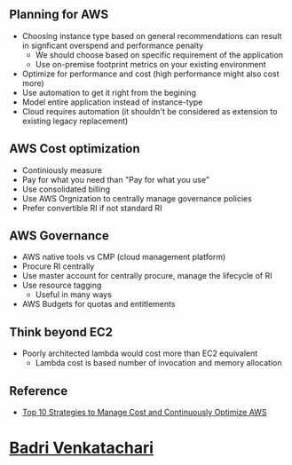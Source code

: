 ## Planning for AWS

* Choosing instance type based on general recommendations can result in signficant overspend and performance penalty
  * We should choose based on specific requirement of the application
  * Use on-premise footprint metrics on your existing environment
* Optimize for performance and cost (high performance might also cost more)
* Use automation to get it right from the begining
* Model entire application instead of instance-type
* Cloud requires automation (it shouldn't be considered as extension to existing legacy replacement)

## AWS Cost optimization

* Continiously measure
* Pay for what you need than "Pay for what you use"
* Use consolidated billing
* Use AWS Orgnization to centrally manage governance policies
* Prefer convertible RI if not standard RI

## AWS Governance

* AWS native tools vs CMP (cloud management platform)
* Procure RI centrally
* Use master account for centrally procure, manage the lifecycle of RI
* Use resource tagging
  * Useful in many ways
* AWS Budgets for quotas and entitlements

## Think beyond EC2

* Poorly architected lambda would cost more than EC2 equivalent
  * Lambda cost is based number of invocation and memory allocation

## Reference
* [Top 10 Strategies to Manage Cost and Continuously Optimize AWS](https://pages.hypergrid.com/hubfs/EBOOK-10%20Strategies%20to%20Continuously%20Optimize%20AWS.pdf)  
# [Badri Venkatachari](https://www.youtube.com/watch?v=p9dnG663n9Q)
